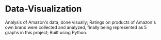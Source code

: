# Data-Visualization
Analysis of Amazon's data, done visually;
Ratings on products of Amazon's own brand were collected and analyzed, finally being represented as 5 graphs in this project;
Built using Python.
